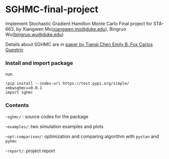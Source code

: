 # SGHMC-final-project
Implement Stochastic Gradient Hamilton Monte Carlo
Final project for STA-663, by Xiangwen Mo(xiangwen.mo@duke.edu), Bingruo Wu(bingruo.wu@duke.edu)

Details about SGHMC are in [paper by Tianqi Chen Emily B. Fox Carlos Guestrin](https://arxiv.org/pdf/1402.4102.pdf)

### Install and import package

run

```
!pip install --index-url https://test.pypi.org/simple/ xmbwsghmc==0.0.1
import sghmc
```

### Contents

-`sghmc/` : source codes for the package  

-`examples/`: two simulation examples and plots  

-`opt:comparison/`: optimization and comparing algorithm with `pystan` and `pyhmc`  

-`report/`: project report
